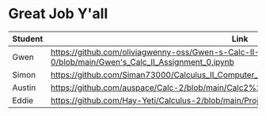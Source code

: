 # Great Job Y'all

|Student| Link|
|-------|----------------------------------------|
|Gwen|https://github.com/oliviagwenny-oss/Gwen-s-Calc-II-Coding-Assignment-0/blob/main/Gwen's_Calc_II_Assignment_0.ipynb|
|Simon|https://github.com/Siman73000/Calculus_II_Computer_Labs/blob/main/Lab_0/introToNotebook.ipynb|
|Austin|https://github.com/auspace/Calc-2/blob/main/Calc2%20coding.ipynb|
|Eddie| https://github.com/Hay-Yeti/Calculus-2/blob/main/Project%200.ipynb|
